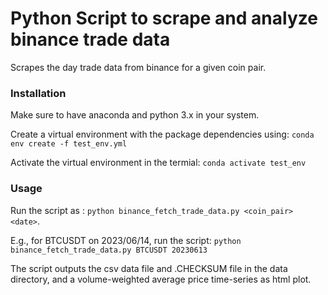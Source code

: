 # Python Script to scrape and analyze binance trade data
Scrapes the day trade data from binance for a given coin pair.

### Installation
Make sure to have anaconda and python 3.x in your system.

Create a virtual environment with the package dependencies using: `conda env create -f test_env.yml`

Activate the virtual environment in the termial: `conda activate test_env`

### Usage

Run the script as :
`python binance_fetch_trade_data.py <coin_pair> <date>`.

E.g., for BTCUSDT on 2023/06/14, run the script:
`python binance_fetch_trade_data.py BTCUSDT 20230613`

The script outputs the csv data file and .CHECKSUM file in the data directory, and a volume-weighted average price time-series as html plot.
